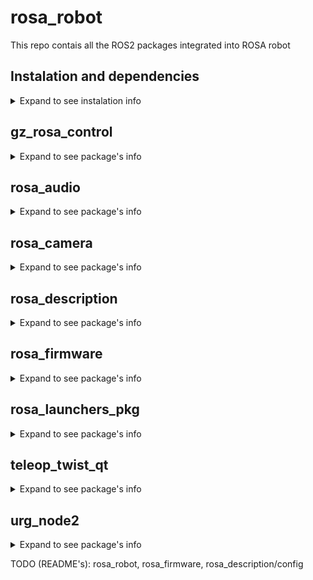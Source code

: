 # rosa_robot
This repo contais all the ROS2 packages integrated into ROSA robot

## Instalation and dependencies
<details>
<summary>Expand to see instalation info</summary>

TODO TODO TODO TODO TODO TODO TODO TODO TODO TODO TODO TODO TODO TODO TODO TODO TODO TODO TODO TODO TODO TODO TODO TODO


TODO TODO TODO TODO TODO TODO TODO TODO TODO TODO TODO TODO TODO TODO TODO TODO TODO TODO TODO TODO TODO TODO TODO TODO

You need to install librealsense2 to work with the the RGBD camera node, you can follow this [intall tutorial](https://github.com/IntelRealSense/realsense-ros/blob/ros2-master/README.md#installation-on-ubuntu)

</details>

## gz_rosa_control
<details>
<summary>Expand to see package's info</summary>

TODO TODO TODO TODO TODO TODO TODO TODO TODO TODO TODO TODO TODO TODO TODO TODO TODO TODO TODO TODO TODO TODO TODO TODO


TODO TODO TODO TODO TODO TODO TODO TODO TODO TODO TODO TODO TODO TODO TODO TODO TODO TODO TODO TODO TODO TODO TODO TODO

</details>

## rosa_audio
<details>
<summary>Expand to see package's info</summary>

TODO TODO TODO TODO TODO TODO TODO TODO TODO TODO TODO TODO TODO TODO TODO TODO TODO TODO TODO TODO TODO TODO TODO TODO


TODO TODO TODO TODO TODO TODO TODO TODO TODO TODO TODO TODO TODO TODO TODO TODO TODO TODO TODO TODO TODO TODO TODO TODO

</details>

## rosa_camera
<details>
<summary>Expand to see package's info</summary>

TODO TODO TODO TODO TODO TODO TODO TODO TODO TODO TODO TODO TODO TODO TODO TODO TODO TODO TODO TODO TODO TODO TODO TODO


TODO TODO TODO TODO TODO TODO TODO TODO TODO TODO TODO TODO TODO TODO TODO TODO TODO TODO TODO TODO TODO TODO TODO TODO

</details>

## rosa_description
<details>
<summary>Expand to see package's info</summary>

TODO TODO TODO TODO TODO TODO TODO TODO TODO TODO TODO TODO TODO TODO TODO TODO TODO TODO TODO TODO TODO TODO TODO TODO


TODO TODO TODO TODO TODO TODO TODO TODO TODO TODO TODO TODO TODO TODO TODO TODO TODO TODO TODO TODO TODO TODO TODO TODO

</details>

## rosa_firmware
<details>
<summary>Expand to see package's info</summary>

TODO TODO TODO TODO TODO TODO TODO TODO TODO TODO TODO TODO TODO TODO TODO TODO TODO TODO TODO TODO TODO TODO TODO TODO


TODO TODO TODO TODO TODO TODO TODO TODO TODO TODO TODO TODO TODO TODO TODO TODO TODO TODO TODO TODO TODO TODO TODO TODO

</details>

## rosa_launchers_pkg
<details>
<summary>Expand to see package's info</summary>

TODO TODO TODO TODO TODO TODO TODO TODO TODO TODO TODO TODO TODO TODO TODO TODO TODO TODO TODO TODO TODO TODO TODO TODO


TODO TODO TODO TODO TODO TODO TODO TODO TODO TODO TODO TODO TODO TODO TODO TODO TODO TODO TODO TODO TODO TODO TODO TODO

</details>

## teleop_twist_qt
<details>
<summary>Expand to see package's info</summary>

TODO TODO TODO TODO TODO TODO TODO TODO TODO TODO TODO TODO TODO TODO TODO TODO TODO TODO TODO TODO TODO TODO TODO TODO


TODO TODO TODO TODO TODO TODO TODO TODO TODO TODO TODO TODO TODO TODO TODO TODO TODO TODO TODO TODO TODO TODO TODO TODO

</details>

## urg_node2
<details>
<summary>Expand to see package's info</summary>

TODO TODO TODO TODO TODO TODO TODO TODO TODO TODO TODO TODO TODO TODO TODO TODO TODO TODO TODO TODO TODO TODO TODO TODO


TODO TODO TODO TODO TODO TODO TODO TODO TODO TODO TODO TODO TODO TODO TODO TODO TODO TODO TODO TODO TODO TODO TODO TODO

</details>


TODO (README's): rosa_robot, rosa_firmware, rosa_description/config